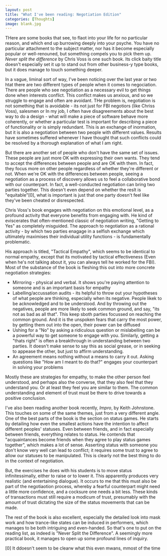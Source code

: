 ```yaml
---
layout: post
title: "What I've been reading: Negotiation Edition"
categories: [Thoughts]
image: blank.jpg
---
```


THere are some books that see, to flaot into your life for no particular reason, and which end up burrowing deeply into your psyche. You have no particular attachment to the subject matter, nor has it become especially popular or well-renouned, but something compels you to pick them up. *Never split the difference* by Chris Voss is one such book. Its click baity title doesn't especially set it up to stand out from other business-y type books, but it does manage to touch something deeper.
<!--more-->
In a vague, liminal sort of way, I've been noticing over the last year or two htat there are two different types of people when it comes to negociation. There are people who see negotiation as a necessary evil to get things done when interests conflict. This conflict makes us anxious, and so we struggle to engage and often are avoidant. THe problem is, negotiation is not something that is avoidable - its not just for FBI negotiors (like Chriss Voss), salesmen or In my job, I often have disagreements about the best way to do a design - what will make a piece of software behave more coherently, or whether a particular test is important for describing a piece of functionality or is simply redundant. This is an exchange of inormation, but it is also a negotiation between two people with different values. Results have sometimes suffered whenever I have thought that such conflicts could be resolved by a thorough explanation of what I am right.

But there are another set of people who don't have the same set of issues. These people are just more OK with expressing their own wants. They tend to accept the differences between people and are OK with them. In fact, they focus more on other people regardless of whether they're different or not. When we're OK with the differences between people, seeing a negotiation as a process of discovery allows us to feel a collaborative bond with our counterpart. In fact, a well-conducted negotiation can bring two parties together. This doesn't even depend on whether the reslt is "equitable"[0], what is important is just that one party doesn't feel like they've been cheated or disrespected.

Chris Voss's book engages with negotiation on this emotional level, as a profound activity that everyone benefits from engaging with. He kind of eviscerates that often-mentioned classic of negotiation writing, "Getting to Yes" as completely misguided. The approach to negotiation as a rational activity - by which two parties enagage in a selfish exchange which ultimately maximises their individual utility functions - is fundamentally problematic.

His approach is titled, "Tactical Empathy", which seems to be identical to normal empathy, except that its motivated by tactical effectiveness (Even when he's not talking about it, you can always tell he worked for the FBI). Most of the substance of the book is fleshing this out into more concrete negotiation strategies:
 - Mirroring - physical and verbal. It shows you're paying attention to someone and is an important basis for empathy
 - Labelling/accussation audits - its helpful to throw out your hypotheses of what people are thinking, especially when its negative. People likek to be acknowledged and to be understood. And by throwing out the negatives, people are more likely to seek common ground, and say, "its not as bad as all that". This keep sboth parties focussed on reaching the common ground. And it is the unspoken fears that carry the most power, by getting them out into the open, their power can be diffused 
 -  Ushing for a "No" by asking a ridiculous question or mislabelling can be a powerful way to get someone to engage with you. Similarly, getting a "thats right" is often a breakthrough in understanding between two parties. It doesn't make sense to say this as social grease, or in seeking to appease the other, but just to affirm understanding.
 - An agreement means nothing without a means to carry it out. Asking questions like "How am I meant to do that?" engages your counterpart in solving your problems

Mostly these are strategies for empathy, to make the other person feel understood, and perhaps also the converse, that they also feel that they understand you. Or at least they feel you are similar to them. The common understanding and element of trust must be there to drive towards a positive conclusion.

I've also been reading another book recently, *Impro*, by Keith Johnstone. This touches on some of the same themes, just from a very different angle. One of the best parts of the book is the section on status games. He starts by detailing how even the smallest actions have the intention to affect different peoples' statuses. Even between friends, and in fact especially between friends, everything relates to status. He contends that "acquaintances become friends when they agree to play status games together", which makes a lot of sense. Asserting status with someone you don't know very well can lead to conflict; it requires some trust to agree to allow our statuses to be manipulated. This is clearly not the best thing to do in the context of negotiation.

But, the exercises he does with his students is to move status infinitessimally, either to raise or to lower it. This apparently produces very realistic (and entertaining dialogue). It occurs to me that this must also be part of the negotiaotion process, whereby a fearful counterpart might need a little more confidence, and a cocksure one needs a bit less. These kinds of transactions must still require a modicum of trust, presumably with the amount of trust dictating the size of the status movements that can be made.

The rest of the book is also excellent, especially the detailed look into mask work and how trance-like states can be induced in performers, which manages to be both intriguing and even-handed. So that's one to put on the reading list, as indeed is "Never Split the Difference". A seemingly more practical book, it manages to open up some profound lines of inquiry.

[0] It ddoesn't seem to be clearw what this even mwans, mmost of the time

	
